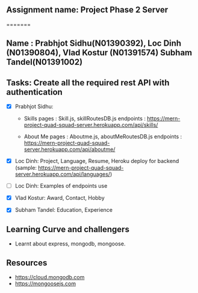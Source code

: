 ## Assignment name: Project Phase 2 Server

=======

## Name : Prabhjot Sidhu(N01390392), Loc Dinh (N01390804), Vlad Kostur (N01391574) Subham Tandel(N01391002)

## Tasks: Create all the required rest API with authentication

-  [x] Prabhjot Sidhu: 
    - Skills 
        pages : Skill.js, skillRoutesDB.js
        endpoints : https://mern-project-quad-squad-server.herokuapp.com/api/skills/ 
                    <!-- CRUD examples can be found under postman_collection folder -->
                    
    - About Me
        pages : Aboutme.js, aboutMeRoutesDB.js 
        endpoints : https://mern-project-quad-squad-server.herokuapp.com/api/aboutme/

-  [x] Loc Dinh: Project, Language, Resume, Heroku deploy for backend (sample: https://mern-project-quad-squad-server.herokuapp.com/api/languages/)
-  [ ] Loc Dinh: Examples of endpoints use
-  [x] Vlad Kostur: Award, Contact, Hobby
-  [x] Subham Tandel: Education, Experience

## Learning Curve and challengers

-  Learnt about express, mongodb, mongoose.

## Resources

-  https://cloud.mongodb.com
-  https://mongoosejs.com

